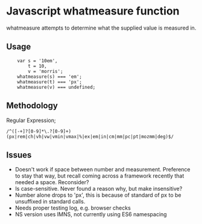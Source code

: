 # Javascript whatmeasure function
whatmeasure attempts to determine what the supplied value is measured in.
## Usage
```
    var s = '10em',
        t = 10,
        v = 'morris';
    whatmeasure(s) === 'em';
    whatmeasure(t) === 'px';
    whatmeasure(v) === undefined;
```

## Methodology
Regular Expression;
```
/^([-+]?[0-9]*\.?[0-9]+)(px|rem|ch|vh|vw|vmin|vmax|%|ex|em|in|cm|mm|pc|pt|mozmm|deg)$/
```

## Issues

* Doesn't work if space between number and measurement. Preference to stay that way, but recall coming across a framework recently that needed a space. Reconsider?
* Is case-sensitive. Never found a reason why, but make insensitive?
* Number alone drops to 'px', this is because of standard of px to be unsuffixed in standard calls.
* Needs proper testing log, e.g. browser checks
* NS version uses IMNS, not currently using ES6 namespacing
